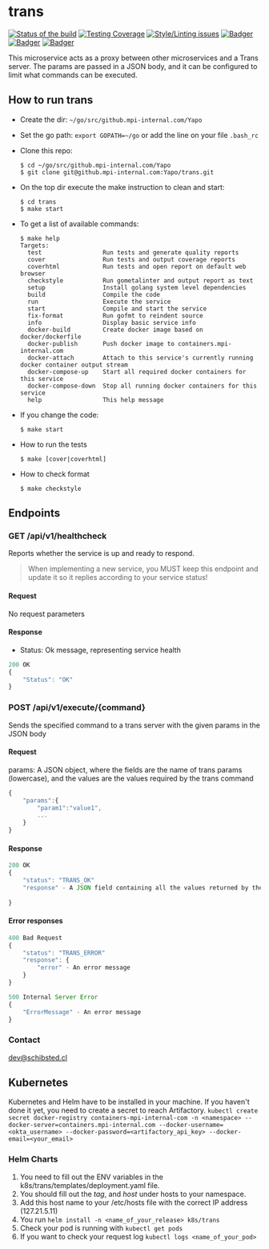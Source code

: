 # trans

<!-- Badger start badges -->
[![Status of the build](https://badger.spt-engprod-pro.mpi-internal.com/badge/travis/Yapo/trans)](https://travis.mpi-internal.com/Yapo/trans)
[![Testing Coverage](https://badger.spt-engprod-pro.mpi-internal.com/badge/coverage/Yapo/trans)](https://reports.spt-engprod-pro.mpi-internal.com/#/Yapo/trans?branch=master&type=push&daterange&daterange)
[![Style/Linting issues](https://badger.spt-engprod-pro.mpi-internal.com/badge/issues/Yapo/trans)](https://reports.spt-engprod-pro.mpi-internal.com/#/Yapo/trans?branch=master&type=push&daterange&daterange)
[![Badger](https://badger.spt-engprod-pro.mpi-internal.com/badge/flaky_tests/Yapo/trans)](https://databulous.spt-engprod-pro.mpi-internal.com/test/flaky/Yapo/trans)
[![Badger](https://badger.spt-engprod-pro.mpi-internal.com/badge/quality_index/Yapo/trans)](https://databulous.spt-engprod-pro.mpi-internal.com/quality/repo/Yapo/trans)
[![Badger](https://badger.spt-engprod-pro.mpi-internal.com/badge/engprod/Yapo/trans)](https://github.mpi-internal.com/spt-engprod/badger)
<!-- Badger end badges -->

This microservice acts as a proxy between other microservices and a Trans server. The params are passed in a JSON body, and it can be configured to limit what commands can be executed.


## How to run trans

* Create the dir: `~/go/src/github.mpi-internal.com/Yapo`

* Set the go path: `export GOPATH=~/go` or add the line on your file `.bash_rc`

* Clone this repo:

  ```
  $ cd ~/go/src/github.mpi-internal.com/Yapo
  $ git clone git@github.mpi-internal.com:Yapo/trans.git
  ```

* On the top dir execute the make instruction to clean and start:

  ```
  $ cd trans
  $ make start
  ```

* To get a list of available commands:

  ```
  $ make help
  Targets:
    test                 Run tests and generate quality reports
    cover                Run tests and output coverage reports
    coverhtml            Run tests and open report on default web browser
    checkstyle           Run gometalinter and output report as text
    setup                Install golang system level dependencies
    build                Compile the code
    run                  Execute the service
    start                Compile and start the service
    fix-format           Run gofmt to reindent source
    info                 Display basic service info
    docker-build         Create docker image based on docker/dockerfile
    docker-publish       Push docker image to containers.mpi-internal.com
    docker-attach        Attach to this service's currently running docker container output stream
    docker-compose-up    Start all required docker containers for this service
    docker-compose-down  Stop all running docker containers for this service
    help                 This help message
  ```

* If you change the code:

  ```
  $ make start
  ```

* How to run the tests

  ```
  $ make [cover|coverhtml]
  ```

* How to check format

  ```
  $ make checkstyle
  ```

## Endpoints
### GET  /api/v1/healthcheck
Reports whether the service is up and ready to respond.

> When implementing a new service, you MUST keep this endpoint
and update it so it replies according to your service status!

#### Request
No request parameters

#### Response
* Status: Ok message, representing service health

```javascript
200 OK
{
	"Status": "OK"
}
```

### POST  /api/v1/execute/{command}
Sends the specified command to a trans server with the given params in the JSON body

#### Request
params: A JSON object, where the fields are the name of trans params (lowercase), and the values are the values required
by the trans command
```javascript
{
	"params":{
		"param1":"value1",
		...
	}
}
```

#### Response

```javascript
200 OK
{
	"status": "TRANS_OK"
	"response" - A JSON field containing all the values returned by the trans command
	
}
```

#### Error responses
```javascript
400 Bad Request
{
	"status": "TRANS_ERROR"
	"response": {
		"error" - An error message
	}
}
```

```javascript
500 Internal Server Error
{
	"ErrorMessage" - An error message
}
```

### Contact
dev@schibsted.cl

## Kubernetes

Kubernetes and Helm have to be installed in your machine.
If you haven't done it yet, you need to create a secret to reach Artifactory.
`kubectl create secret docker-registry containers-mpi-internal-com -n <namespace> --docker-server=containers.mpi-internal.com --docker-username=<okta_username> --docker-password=<artifactory_api_key> --docker-email=<your_email>`

### Helm Charts

1. You need to fill out the ENV variables in the k8s/trans/templates/deployment.yaml file.
2. You should fill out the *tag*, and *host* under hosts to your namespace.
3. Add this host name to your /etc/hosts file with the correct IP address (127.21.5.11)
4. You run `helm install -n <name_of_your_release> k8s/trans`
5. Check your pod is running with `kubectl get pods`
6. If you want to check your request log `kubectl logs <name_of_your_pod>`
